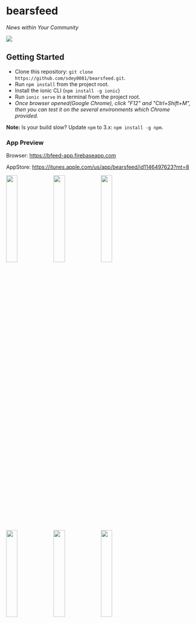 # bearsfeed

_News within Your Community_

<img src="https://github.com/sdey0081/bearsfeed/blob/master/resources/ios/icon/icon@2x.png" />

## Getting Started

* Clone this repository: `git clone https://github.com/sdey0081/bearsfeed.git`.
* Run `npm install` from the project root.
* Install the ionic CLI (`npm install -g ionic`)
* Run `ionic serve` in a terminal from the project root.
* _Once browser opened(Google Chrome), click "F12" and "Ctrl+Shift+M", then you can test it on the several environments which Chrome provided._

**Note:** Is your build slow? Update `npm` to 3.x: `npm install -g npm`.

### App Preview
Browser: https://bfeed-app.firebaseapp.com

AppStore: https://itunes.apple.com/us/app/bearsfeed/id1146497623?mt=8

<img src="https://s3.amazonaws.com/ionic-marketplace/ionic-news-app-starter/screenshot_1" width="24.5%" />
<img src="https://s3.amazonaws.com/ionic-marketplace/ionic-news-app-starter/screenshot_2" width="24.5%" />
<img src="https://s3.amazonaws.com/ionic-marketplace/ionic-news-app-starter/screenshot_3.png" width="24.5%" />

<img src="https://s3.amazonaws.com/ionic-marketplace/ionic-news-app-starter/screenshot_4" width="24.5%" />
<img src="https://s3.amazonaws.com/ionic-marketplace/ionic-news-app-starter/screenshot_5.png" width="24.5%" />
<img src="https://s3.amazonaws.com/ionic-marketplace/ionic-news-app-starter/screenshot_6" width="24.5%" />

